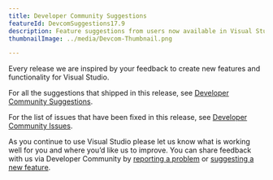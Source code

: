 ```yaml
---
title: Developer Community Suggestions
featureId: DevcomSuggestions17.9
description: Feature suggestions from users now available in Visual Studio!
thumbnailImage: ../media/Devcom-Thumbnail.png

---
```



Every release we are inspired by your feedback to create new features and functionality for Visual Studio.

For all the suggestions that shipped in this release, see [Developer Community Suggestions](https://developercommunity.visualstudio.com/VisualStudio?q=%5BFixed+In%3A+Visual+Studio+2022+version+17.9%5D&ftype=idea).

For the list of issues that have been fixed in this release, see [Developer Community Issues](https://developercommunity.visualstudio.com/VisualStudio?q=%5BFixed+In%3A+Visual+Studio+2022+version+17.9%5D&ftype=problem).

As you continue to use Visual Studio please let us know what is working well for you and where you’d like us to improve. You can share feedback with us via Developer Community by [reporting a problem](https://learn.microsoft.com/visualstudio/ide/how-to-report-a-problem-with-visual-studio) or [suggesting a new feature](https://developercommunity.visualstudio.com/VisualStudio/suggest).
